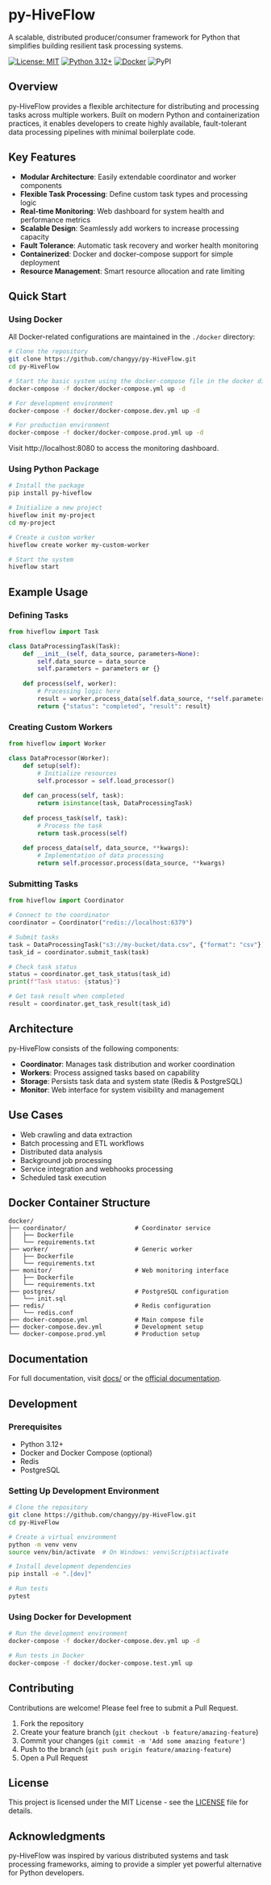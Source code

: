 # py-HiveFlow

A scalable, distributed producer/consumer framework for Python that simplifies building resilient task processing systems.

[![License: MIT](https://img.shields.io/badge/License-MIT-yellow.svg)](https://opensource.org/licenses/MIT)
[![Python 3.12+](https://img.shields.io/badge/python-3.12+-blue.svg)](https://www.python.org/downloads/)
[![Docker](https://img.shields.io/badge/docker-support-blue)](https://www.docker.com/)
![PyPI](https://img.shields.io/pypi/v/hiveflow.svg)

## Overview

py-HiveFlow provides a flexible architecture for distributing and processing tasks across multiple workers. Built on modern Python and containerization practices, it enables developers to create highly available, fault-tolerant data processing pipelines with minimal boilerplate code.

## Key Features

- **Modular Architecture**: Easily extendable coordinator and worker components
- **Flexible Task Processing**: Define custom task types and processing logic
- **Real-time Monitoring**: Web dashboard for system health and performance metrics
- **Scalable Design**: Seamlessly add workers to increase processing capacity
- **Fault Tolerance**: Automatic task recovery and worker health monitoring
- **Containerized**: Docker and docker-compose support for simple deployment
- **Resource Management**: Smart resource allocation and rate limiting

## Quick Start

### Using Docker

All Docker-related configurations are maintained in the `./docker` directory:

```bash
# Clone the repository
git clone https://github.com/changyy/py-HiveFlow.git
cd py-HiveFlow

# Start the basic system using the docker-compose file in the docker directory
docker-compose -f docker/docker-compose.yml up -d

# For development environment
docker-compose -f docker/docker-compose.dev.yml up -d

# For production environment
docker-compose -f docker/docker-compose.prod.yml up -d
```

Visit http://localhost:8080 to access the monitoring dashboard.

### Using Python Package

```bash
# Install the package
pip install py-hiveflow

# Initialize a new project
hiveflow init my-project
cd my-project

# Create a custom worker
hiveflow create worker my-custom-worker

# Start the system
hiveflow start
```

## Example Usage

### Defining Tasks

```python
from hiveflow import Task

class DataProcessingTask(Task):
    def __init__(self, data_source, parameters=None):
        self.data_source = data_source
        self.parameters = parameters or {}
        
    def process(self, worker):
        # Processing logic here
        result = worker.process_data(self.data_source, **self.parameters)
        return {"status": "completed", "result": result}
```

### Creating Custom Workers

```python
from hiveflow import Worker

class DataProcessor(Worker):
    def setup(self):
        # Initialize resources
        self.processor = self.load_processor()
        
    def can_process(self, task):
        return isinstance(task, DataProcessingTask)
        
    def process_task(self, task):
        # Process the task
        return task.process(self)
        
    def process_data(self, data_source, **kwargs):
        # Implementation of data processing
        return self.processor.process(data_source, **kwargs)
```

### Submitting Tasks

```python
from hiveflow import Coordinator

# Connect to the coordinator
coordinator = Coordinator("redis://localhost:6379")

# Submit tasks
task = DataProcessingTask("s3://my-bucket/data.csv", {"format": "csv"})
task_id = coordinator.submit_task(task)

# Check task status
status = coordinator.get_task_status(task_id)
print(f"Task status: {status}")

# Get task result when completed
result = coordinator.get_task_result(task_id)
```

## Architecture

py-HiveFlow consists of the following components:

- **Coordinator**: Manages task distribution and worker coordination
- **Workers**: Process assigned tasks based on capability
- **Storage**: Persists task data and system state (Redis & PostgreSQL)
- **Monitor**: Web interface for system visibility and management

## Use Cases

- Web crawling and data extraction
- Batch processing and ETL workflows
- Distributed data analysis
- Background job processing
- Service integration and webhooks processing
- Scheduled task execution

## Docker Container Structure

```
docker/
├── coordinator/                   # Coordinator service
│   ├── Dockerfile
│   └── requirements.txt
├── worker/                        # Generic worker
│   ├── Dockerfile
│   └── requirements.txt
├── monitor/                       # Web monitoring interface
│   ├── Dockerfile
│   └── requirements.txt
├── postgres/                      # PostgreSQL configuration
│   └── init.sql
├── redis/                         # Redis configuration
│   └── redis.conf
├── docker-compose.yml             # Main compose file
├── docker-compose.dev.yml         # Development setup
└── docker-compose.prod.yml        # Production setup
```

## Documentation

For full documentation, visit [docs/](docs/README.md) or the [official documentation](https://py-hiveflow.readthedocs.io/).

## Development

### Prerequisites

- Python 3.12+
- Docker and Docker Compose (optional)
- Redis
- PostgreSQL

### Setting Up Development Environment

```bash
# Clone the repository
git clone https://github.com/changyy/py-HiveFlow.git
cd py-HiveFlow

# Create a virtual environment
python -m venv venv
source venv/bin/activate  # On Windows: venv\Scripts\activate

# Install development dependencies
pip install -e ".[dev]"

# Run tests
pytest
```

### Using Docker for Development

```bash
# Run the development environment
docker-compose -f docker/docker-compose.dev.yml up -d

# Run tests in Docker
docker-compose -f docker/docker-compose.test.yml up
```

## Contributing

Contributions are welcome! Please feel free to submit a Pull Request.

1. Fork the repository
2. Create your feature branch (`git checkout -b feature/amazing-feature`)
3. Commit your changes (`git commit -m 'Add some amazing feature'`)
4. Push to the branch (`git push origin feature/amazing-feature`)
5. Open a Pull Request

## License

This project is licensed under the MIT License - see the [LICENSE](LICENSE) file for details.

## Acknowledgments

py-HiveFlow was inspired by various distributed systems and task processing frameworks, aiming to provide a simpler yet powerful alternative for Python developers.
